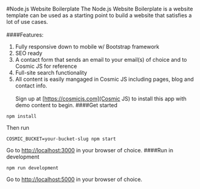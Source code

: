 #Node.js Website Boilerplate
The Node.js Website Boilerplate is a website template can be used as a starting point to build a website that satisfies a lot of use cases.<br /><br />
####Features:
1. Fully responsive down to mobile w/ Bootstrap framework<br />
2. SEO ready<br />
3. A contact form that sends an email to your email(s) of choice and to Cosmic JS for reference<br />
4. Full-site search functionality<br />
5. All content is easily mangaged in Cosmic JS including pages, blog and contact info.<br /><br />
Sign up at [https://cosmicjs.com](Cosmic JS) to install this app with demo content to begin.
####Get started
```
npm install
```
Then run 
```
COSMIC_BUCKET=your-bucket-slug npm start
```
Go to [http://localhost:3000](http://localhost:3000) in your browser of choice.
####Run in development
```
npm run development
```
Go to [http://localhost:5000](http://localhost:5000) in your browser of choice.